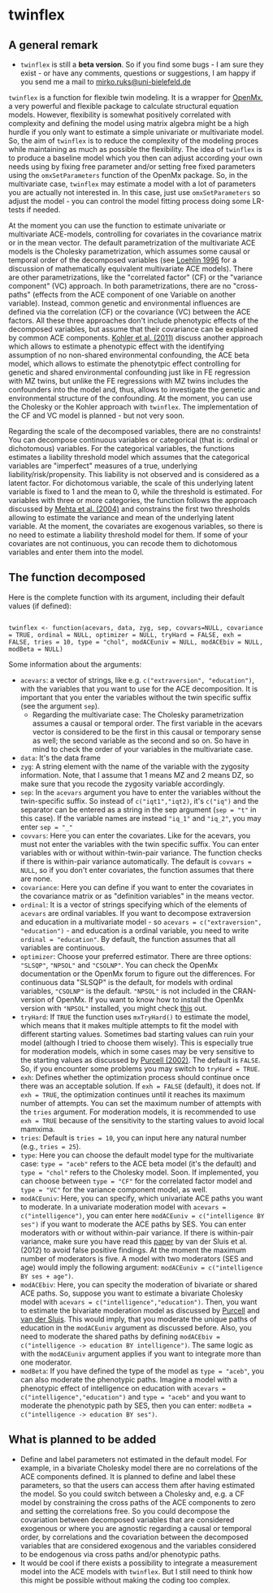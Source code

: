 # twinflex

## A general remark
- `twinflex` is still a **beta version**. So if you find some bugs - I am sure they exist - or have any comments, questions or suggestions, I am happy if you send me a mail to mirko.ruks@uni-bielefeld.de

`twinflex` is a function for flexible twin modeling. It is a wrapper for [OpenMx](https://openmx.ssri.psu.edu/), a very powerful and flexible package to calculate structural equation models. However, flexibility is somewhat positively correlated with complexity and defining the model using matrix algebra might be a high hurdle if you only want to estimate a simple univariate or multivariate model. So, the aim of `twinflex` is to reduce the complexity of the modeling proces while maintaining as much as possible the flexibility. The idea of `twinflex` is to produce a baseline model which you then can adjust according your own needs using by fixing free parameter and/or setting free fixed parameters using the `omxSetParameters` function of the OpenMx package. So, in the multivariate case, `twinflex` may estimate a model with a lot of parameters you are actually not interested in. In this case, just use `omxSetParameters` so adjust the model - you can control the model fitting process doing some LR-tests if needed. 

At the moment you can use the function to estimate univariate or multivariate ACE-models, controlling for covariates in the covariance matrix or in the mean vector. The default parametrization of the multivariate ACE models is the Cholesky parametrization, which assumes some causal or temporal order of the decomposed variables (see [Loehlin 1996](https://doi.org/10.1007/BF02361160) for a discussion of mathematically equivalent multivariate ACE models). There are other parametrizations, like the "correlated factor" (CF) or the "variance component" (VC) approach. In both parametrizations, there are no "cross-paths" (effects from the ACE component of one Variable on another variable). Instead, common genetic and environmental influences are defined via the correlation (CF) or the covariance (VC) between the ACE factors. All these three approaches don't include phenotypic effects of the decomposed variables, but assume that their covariance can be explained by common ACE components. [Kohler et al. (2011)](https://doi.org/10.1080/19485565.2011.580619) discuss another approach which allows to estimate a phenotypic effect with the identifying assumption of no non-shared environmental confounding, the ACE beta model, which allows to estimate the phenotytpic effect controlling for genetic and shared environmental confounding just like in FE regression with MZ twins, but unlike the FE regressions with MZ twins includes the confounders into the model and, thus, allows to investigate the genetic and environmental structure of the confounding. At the moment, you can use the Cholesky or the Kohler approach with `twinflex`. The implementation of the CF and VC model is planned - but not very soon.

Regarding the scale of the decomposed variables, there are no constraints! You can decompose continuous variables or categorical (that is: ordinal or dichotomous) variables. For the categorical variables, the functions estimates a liability threshold model which assumes that the categorical variables are "imperfect" measures of a true, underlying liability/risk/propensity. This liability is not observed and is considered as a latent factor. For dichotomous variable, the scale of this underlying latent variable is fixed to 1 and the mean to 0, while the threshold is estimated. For variables with three or more categories, the function follows the approach discussed by [Mehta et al. (2004)](https://doi.org/10.1037/1082-989x.9.3.301) and constrains the first two thresholds allowing to estimate the variance and mean of the underlying latent variable. At the moment, the covariates are exogenous variables, so there is no need to estimate a liability threshold model for them. If some of your covariates are not continuous, you can recode them to dichotomous variables and enter them into the model.

## The function decomposed
Here is the complete function with its argument, including their default values (if defined):
<pre><code>
twinflex <- function(acevars, data, zyg, sep, covvars=NULL, covariance = TRUE, ordinal = NULL, optimizer = NULL, tryHard = FALSE, exh = FALSE, tries = 10, type = "chol", modACEuniv = NULL, modACEbiv = NULL, modBeta = NULL)
</code></pre>

Some information about the arguments:
- `acevars`: a vector of strings, like e.g. `c("extraversion", "education")`, with the variables that you want to use for the ACE decomposition. It is important that you enter the variables without the twin specific suffix (see the argument `sep`).
  - Regarding the multivariate case: The Cholesky parametrization assumes a causal or temporal order. The first variable in the acevars vector is considered to be the first in this causal or temporary sense as well; the second variable as the second and so on. So have in mind to check the order of your variables in the multivariate case. 
- `data`: It's the data frame
- `zyg`: A string element with the name of the variable with the zygosity information. Note, that I assume that 1 means MZ and 2 means DZ, so make sure that you recode the zygosity variable accordingly.
- `sep`: In the `acevars` argument you have to enter the variables without the twin-specific suffix. So instead of `c("iqt1","iqt2)`, it's `c("iq")` and the separator can be entered as a string in the sep argument (`sep = "t"` in this case). If the variable names are instead `"iq_1"` and `"iq_2"`, you may enter `sep = "_"`
- `covvars`: Here you can enter the covariates. Like for the acevars, you must not enter the variables with the twin specific suffix. You can enter variables with or without within-twin-pair variance. The function checks if there is within-pair variance automatically. The default is `covvars = NULL`, so if you don't enter covariates, the function assumes that there are none. 
- `covariance`: Here you can define if you want to enter the covariates in the covariance matrix or as "definition variables" in the means vector.
- `ordinal`: It is a vector of strings specifying which of the elements of `acevars` are ordinal variables. If you want to decompose extraversion and education in a multivariate model - so `acevars = c("extraversion", "education")` - and education is a ordinal variable, you need to write `ordinal = "education"`. By default, the function assumes that all variables are continuous.
- `optimizer`: Choose your preferred estimator. There are three options: `"SLSQP"`, `"NPSOL"` and `"CSOLNP"`. You can check the OpenMx documentation or the OpenMx forum to figure out the differences. For continuous data "SLSQP" is the default, for models with ordinal variables, `"CSOLNP"` is the default. `"NPSOL"` is not included in the CRAN-version of OpenMx. If you want to know how to install the OpenMx version with `"NPSOL"` installed, you might check [this](https://openmx.ssri.psu.edu/installing-openmx) out.
- `tryHard`: If `TRUE` the function uses `mxTryHard()` to estimate the model, which means that it makes multiple attempts to fit the model with different starting values. Sometimes bad starting values can ruin your model (although I tried to choose them wisely). This is especially true for moderation models, which in some cases may be very sensitive to the starting values as discussed by [Purcell (2002)](https://www.cambridge.org/core/journals/twin-research-and-human-genetics/article/variance-components-models-for-geneenvironment-interaction-in-twin-analysis/D95C5E5FD6F3893ACE2174425D033030). The default is `FALSE`. So, if you encounter some problems you may switch to `tryHard = TRUE`.
- `exh`: Defines whether the optimization process should continue once there was an acceptable solution. If `exh = FALSE` (default), it does not. If `exh = TRUE`, the optimization continues until it reaches its maximum number of attempts. You can set the maximum number of attempts with the `tries` argument. For moderation models, it is recommended to use `exh = TRUE` because of the sensitivity to the starting values to avoid local mamxima. 
- `tries`: Default is `tries = 10`, you can input here any natural number (e.g., `tries = 25`).
- `type`: Here you can choose the default model type for the multivariate case: `type = "aceb"` refers to the ACE beta model (it's the default) and `type = "chol"` refers to the Cholesky model. Soon. If implemented, you can choose between `type = "CF"` for the correlated factor model and `type = "VC"` for the variance component model, as well. 
- `modACEuniv`: Here, you can specify, which univariate ACE paths you want to moderate. In a univariate moderation model with `acevars = c("intelligence")`, you can enter here `modACEuniv = c("intelligence BY ses")` if you want to moderate the ACE paths by SES. You can enter moderators with or without within-pair variance. If there is within-pair variance, make sure you have read this [paper](https://doi.org/10.1007/s10519-011-9480-3) by van der Sluis et al. (2012) to avoid false positive findings. At the moment the maximum number of moderators is five. A model with two moderators (SES and age) would imply the following argument: `modACEuniv = c("intelligence BY ses + age")`. 
- `modACEbiv`: Here, you can specity the moderation of bivariate or shared ACE paths. So, suppose you want to estimate a bivariate Cholesky model with `acevars = c("intelligence","education")`. Then, you want to estimate the bivariate moderation model as discussed by [Purcell](https://www.cambridge.org/core/journals/twin-research-and-human-genetics/article/variance-components-models-for-geneenvironment-interaction-in-twin-analysis/D95C5E5FD6F3893ACE2174425D033030) and [van der Sluis](https://doi.org/10.1007/s10519-011-9480-3). This would imply, that you moderate the unique paths of education in the `modACEuniv` argument as discussed before. Also, you need to moderate the shared paths by defining `modACEbiv = c("intelligence -> education BY intelligence")`. The same logic as with the `modACEuniv` argument applies if you want to integrate more than one moderator.
- `modBeta`: If you have defined the type of the model as `type = "aceb"`, you can also moderate the phenotypic paths. Imagine a model with a phenotypic effect of intelligence on education with `acevars = c("intelligence","education")` and `type = "aceb"` and you want to moderate the phenotypic path by SES, then you can enter: `modBeta = c("intelligence -> education BY ses")`. 
## What is planned to be added 
- Define and label parameters not estimated in the default model. For example, in a bivariate Cholesky model there are no correlations of the ACE components defined. It is planned to define and label these parameters, so that the users can access them after having estimated the model. So you could switch between a Cholesky and, e.g. a CF model by constraining the cross paths of the ACE components to zero and setting the correlations free. So you could decompose the covariation between decomposed variables that are considered exogenous or where you are agnostic regarding a causal or temporal order, by correlations and the covariation between the decomposed variables that are considered exogenous and the variables considered to be endogenous via cross paths and/or phenotypic paths. 
- It would be cool if there exists a possibility to integrate a measurement model into the ACE models with `twinflex`. But I still need to think how this might be possible without making the coding too complex.
